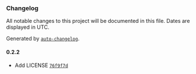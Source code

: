 ### Changelog

All notable changes to this project will be documented in this file. Dates are displayed in UTC.

Generated by [`auto-changelog`](https://github.com/CookPete/auto-changelog).

#### 0.2.2

- Add LICENSE [`76f9f7d`](https://github.com/tctien342/comfyui-sdk/commit/76f9f7d8b70ea5813f6323d102e18c541dced385)
